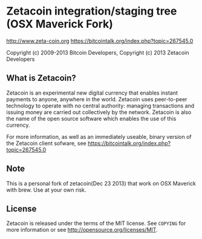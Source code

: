 Zetacoin integration/staging tree (OSX Maverick Fork)
=================================

http://www.zeta-coin.org
https://bitcointalk.org/index.php?topic=267545.0

Copyright (c) 2009-2013 Bitcoin Developers,
Copyright (c) 2013 Zetacoin Developers

What is Zetacoin?
----------------

Zetacoin is an experimental new digital currency that enables instant payments to
anyone, anywhere in the world. Zetacoin uses peer-to-peer technology to operate
with no central authority: managing transactions and issuing money are carried
out collectively by the network. Zetacoin is also the name of the open source
software which enables the use of this currency.

For more information, as well as an immediately useable, binary version of
the Zetacoin client sofware, see https://bitcointalk.org/index.php?topic=267545.0

Note
-------

This is a personal fork of zetacoin(Dec 23 2013) that work on OSX Maverick with brew. Use at your own risk.

License
-------

Zetacoin is released under the terms of the MIT license. See `COPYING` for more
information or see http://opensource.org/licenses/MIT.
